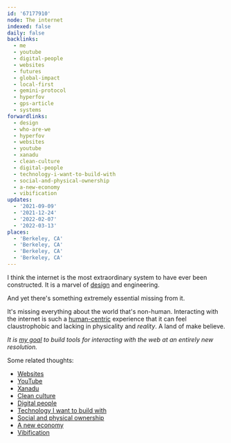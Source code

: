 ```yaml
---
id: '67177910'
node: The internet
indexed: false
daily: false
backlinks:
  - me
  - youtube
  - digital-people
  - websites
  - futures
  - global-impact
  - local-first
  - gemini-protocol
  - hyperfov
  - gps-article
  - systems
forwardlinks:
  - design
  - who-are-we
  - hyperfov
  - websites
  - youtube
  - xanadu
  - clean-culture
  - digital-people
  - technology-i-want-to-build-with
  - social-and-physical-ownership
  - a-new-economy
  - vibification
updates:
  - '2021-09-09'
  - '2021-12-24'
  - '2022-02-07'
  - '2022-03-13'
places:
  - 'Berkeley, CA'
  - 'Berkeley, CA'
  - 'Berkeley, CA'
  - 'Berkeley, CA'
---
```

I think the internet is the most extraordinary system to have ever been constructed. It is a marvel of [design](design.md) and engineering. 

And yet there's something extremely essential missing from it. 

It's missing everything about the world that's non-human. Interacting with the internet is such a [human-centric](who-are-we.md) experience that it can feel claustrophobic and lacking in physicality and *reality*. A land of make believe. 

*It is [my goal](hyperfov.md) to build tools for interacting with the web at an entirely new resolution.*

Some related thoughts:

- [Websites](websites.md)
- [YouTube](youtube.md)
- [Xanadu](xanadu.md)
- [Clean culture](clean-culture.md)
- [Digital people](digital-people.md)
- [Technology I want to build with](technology-i-want-to-build-with.md) 
- [Social and physical ownership](social-and-physical-ownership.md)
- [A new economy](a-new-economy.md)
- [Vibification](vibification.md)
